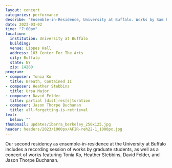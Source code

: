 ```yaml
---
layout: concert
categories: performance
describe: "Ensemble-in-Residence, University at Buffalo. Works by Sam Pluta, Victoria Cheah, Zachary James Watkins, and more"
date: 2023-03-02
time: "7:00pm"
location:
  institution: University at Buffalo
  building: 
  venue: Lippes Hall
  address: 103 Center For The Arts
  city: Buffalo
  state: NY
  zip: 14260
program:
- composer: Tonia Ko
  title: Breath, Contained II
- composer: Heather Stebbins
  title: Ursa Major
- composer: David Felder
  title: partial [dist]res[s]toration
- composer: Jason Thorpe Buchanan
  title: all-forgetting-is-retrieval
text:
  below: ""
thumbnail: updates/ibarra_berkeley_250x125.jpg
header: headers/2023/1000px/AFIR-reh22-1_1000px.jpg
---
```


Our second residency as ensemble-in-residence at the University at Buffalo includes a recording session of works by graduate students, as well as a concert of works featuring Tonia Ko, Heather Stebbins, David Felder, and Jason Thorpe Buchanan.
